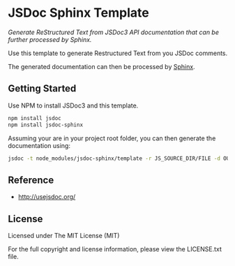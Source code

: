 # JSDoc Sphinx Template

*Generate ReStructured Text from JSDoc3 API documentation that can be further processed by Sphinx.*

Use this template to generate Restructured Text from you JSDoc comments.

The generated documentation can then be
processed by [Sphinx](http://sphinx-doc.org/).

## Getting Started

Use NPM to install JSDoc3 and this template.

```bash
npm install jsdoc
npm install jsdoc-sphinx
```

Assuming your are in your project root folder, you can then generate the documentation using:

```bash
jsdoc -t node_modules/jsdoc-sphinx/template -r JS_SOURCE_DIR/FILE -d OUTPUT_DIR
```

## Reference

- http://usejsdoc.org/

## License
Licensed under The MIT License (MIT)

For the full copyright and license information, please view the LICENSE.txt file.
